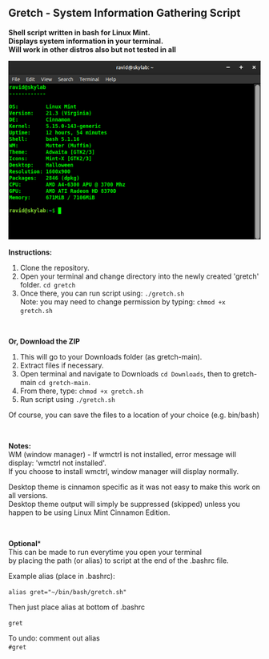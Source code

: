 ## Gretch - System Information Gathering Script

**Shell script written in bash for Linux Mint.**  
**Displays system information in your terminal.**   
**Will work in other distros also but not tested in all**  


![screenshot](screenshot.png)
<br />

**Instructions:**

1. Clone the repository.
2. Open your terminal and change directory into the newly created 'gretch' folder. `cd gretch`
3. Once there, you can run script using: `./gretch.sh`  
Note: you may need to change permission by typing: `chmod +x gretch.sh`    

<br />

**Or, Download the ZIP**    
1. This will go to your Downloads folder (as gretch-main).  
2. Extract files if necessary.  
3. Open terminal and navigate to Downloads `cd Downloads`, then to gretch-main `cd gretch-main`.  
4. From there, type: `chmod +x gretch.sh`     
5. Run script using `./gretch.sh`  

Of course, you can save the files to a location of your choice (e.g. bin/bash)

<br />

**Notes:**  
WM (window manager) - If wmctrl is not installed, error message will display: 'wmctrl not installed'.  
If you choose to install wmctrl, window manager will display normally.  

Desktop theme is cinnamon specific as it was not easy to make this work on all versions.  
Desktop theme output will simply be suppressed (skipped) unless you happen to be using Linux Mint Cinnamon Edition.  

<br />

**Optional***  
This can be made to run everytime you open your terminal  
by placing the path (or alias) to script at the end of the .bashrc file.  

Example alias (place in .bashrc):  

`alias gret="~/bin/bash/gretch.sh"`  

Then just place alias at bottom of .bashrc  

`gret`  

To undo: comment out alias  
`#gret`  

<br />  


